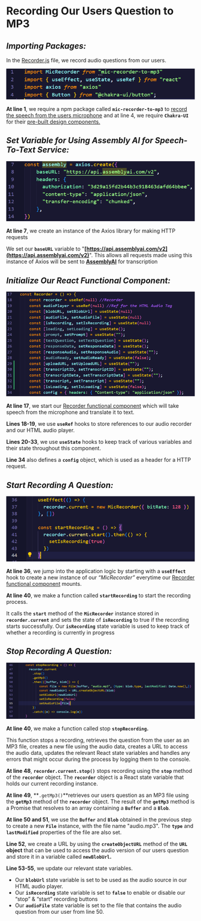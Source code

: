 # Recording Our Users Question to MP3

## ***Importing Packages:***

In the [Recorder.js](https://github.com/djtoler/ChatBot--ChatGPT-AWS.Polly/blob/main/client/src/Components/Recorder.js) file, we record audio questions from our users. 

![frontend-chat-record-reqs](https://github.com/djtoler/ChatBot--ChatGPT-AWS.Polly/blob/main/assets/frontend-chat-record-reqs.PNG)

**At line 1**, we require a npm package called **`mic-recorder-to-mp3`** to [record the speech from the users microphone](https://www.npmjs.com/package/mic-recorder-to-mp3) and at line 4, we require **`Chakra-UI`** for their [pre-built design components.](https://chakra-ui.com/)

## ***Set Variable for Using Assembly AI for Speech-To-Text Service:***

![frontend-assembly-obj](https://github.com/djtoler/ChatBot--ChatGPT-AWS.Polly/blob/main/assets/frontend-assembly-obj.PNG)

**At line 7**, we create an instance of the Axios library for making HTTP requests

We set our **`baseURL`** variable to "**[https://api.assemblyai.com/v2](https://api.assemblyai.com/v2)**". This allows all requests made using this instance of Axios will be sent to [**AssemblyAI**](https://www.assemblyai.com/docs/walkthroughs#submitting-files-for-transcription) for transcription

## ***Initialize Our React Functional Component:***

![frontend-variables](https://github.com/djtoler/ChatBot--ChatGPT-AWS.Polly/blob/main/assets/frontend-variables.PNG)

**At line 17**, we start our [Recorder functional component](https://github.com/djtoler/ChatBot--ChatGPT-AWS.Polly/blob/main/client/src/Components/Recorder.js) which will take speech from the microphone and translate it to text.

**Lines 18-19**, we use **`useRef`** hooks to store references to our audio recorder and our HTML audio player. 

**Lines 20-33**, we use  **`useState`** hooks to keep track of various variables and their state throughout this component.

**Line 34** also defines a **`config`** object, which is used as a header for a HTTP request.

## ***Start Recording A Question:***

![frontend-start-recording](https://github.com/djtoler/ChatBot--ChatGPT-AWS.Polly/blob/main/assets/frontend-start-recording.PNG)

**At line 36**, we jump into the application logic by starting with a **`useEffect`** hook to create a new instance of our *“MicRecorder”* everytime our [Recorder functional component](https://github.com/djtoler/ChatBot--ChatGPT-AWS.Polly/blob/main/client/src/Components/Recorder.js) mounts.

**At line 40**, we make a function called **`startRecording`** to start the recording process. 

It calls the **`start`** method of the **`MicRecorder`** instance stored in **`recorder.current`** and sets the state of **`isRecording`** to true if the recording starts successfully. Our **`isRecording`** state variable is used to keep track of whether a recording is currently in progress

## ***Stop Recording A Question:***

![frontend-stop-recording](https://github.com/djtoler/ChatBot--ChatGPT-AWS.Polly/blob/main/assets/frontend-stop-recording.PNG)

**At line 40**, we make a function called stop **`stopRecording`.** 

This function stops a recording, retrieves the question from the user as an MP3 file, creates a new file using the audio data, creates a URL to access the audio data, updates the relevant React state variables and handles any errors that might occur during the process by logging them to the console. 

**At line 48**, **`recorder.current.stop()`** stops recording using the **`stop`** method of the **`recorder`** object. The **`recorder`** object is a React state variable that holds our current recording instance.

**At line 49**, **`.getMp3()`**retrieves our users question as an MP3 file using the **`getMp3`** method of the **`recorder`** object. The result of the **`getMp3`** method is a Promise that resolves to an array containing a **`Buffer`** and a **`Blob`**.

**At line 50 and 51**, we use the **`Buffer`** and **`Blob`** obtained in the previous step to create a new **`File`** instance, with the file name "audio.mp3". The **`type`** and **`lastModified`** properties of the file are also set.

**Line 52**,  we create a URL by using the **`createObjectURL`** method of the **`URL` object** that can be used to access the audio version of our users question and store it in a variable called **`newBlobUrl`.**

**Line 53-55**, we update our relevant state variables.

- Our **`blobUrl`** state variable is set to be used as the audio source in our HTML audio player.
- Our **`isRecording`** state variable is set to **`false`** to enable or disable our “stop” & “start” recording buttons
- Our  **`audioFile`** state variable is set to the file that contains the audio question from our user from line 50.
